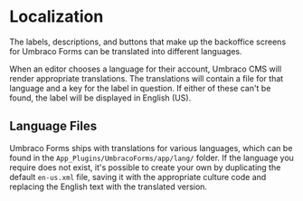# Localization

The labels, descriptions, and buttons that make up the backoffice screens for Umbraco Forms can be translated into different languages.

When an editor chooses a language for their account, Umbraco CMS will render appropriate translations. The translations will contain a file for that language and a key for the label in question. If either of these can't be found, the label will be displayed in English (US).

## Language Files

Umbraco Forms ships with translations for various languages, which can be found in the `App_Plugins/UmbracoForms/app/lang/` folder. If the language you require does not exist, it's possible to create your own by duplicating the default `en-us.xml` file, saving it with the appropriate culture code and replacing the English text with the translated version.
